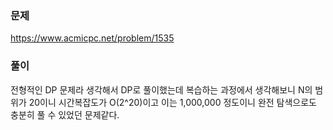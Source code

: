 ### 문제
<https://www.acmicpc.net/problem/1535>

### 풀이
전형적인 DP 문제라 생각해서 DP로 풀이했는데 복습하는 과정에서 생각해보니 N의 범위가 20이니 시간복잡도가 O(2^20)이고 이는 1,000,000 정도이니 완전 탐색으로도 충분히 풀 수 있었던 문제같다.

